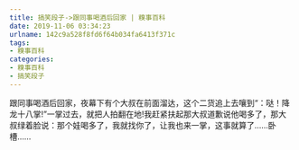```yaml
---
title: 搞笑段子->跟同事喝酒后回家 | 糗事百科
date: 2019-11-06 03:34:23
urlname: 142c9a528f8fd6f64b034fa6413f371c
tags: 
- 糗事百科
categories:
- 糗事百科
- 搞笑段子
---
```

跟同事喝酒后回家，夜幕下有个大叔在前面溜达，这个二货追上去嚷到“：哒！降龙十八掌!”一掌过去，就把人拍翻在地!我赶紧扶起那大叔道歉说他喝多了，那大叔绿着脸说：那个娃喝多了，我就找你了，让我也来一掌，这事就算了……卧槽……


